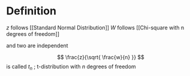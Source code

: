 # Definition

$z$ follows [[Standard Normal Distribution]]
$W$ follows [[Chi-square with n degrees of freedom]]

and two are independent

$$
\frac{z}{\sqrt{ \frac{w}{n} }}
$$
is called $t_{n}$ ; t-distribution with $n$ degrees of freedom

